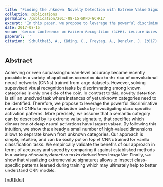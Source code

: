 ```yaml
---
title: "Finding the Unknown: Novelty Detection with Extreme Value Signatures of Deep Neural Activations"
collection: publications
permalink: /publication/2017-08-15-SKFD-GCPR17
excerpt: 'In this paper, we propose to leverage the powerful discriminative nature of CNNs to novelty detection tasks by investigating class-specific activation patterns.'
date: 2017-08-15
venue: 'German Conference on Pattern Recognition (GCPR). Lecture Notes in Computer Science, vol 10496.'
paperurl: ''
citation: 'Schultheiß, A., Käding, C., Freytag, A., Denzler, J. (2017). <i>Finding the Unknown: Novelty Detection with Extreme Value Signatures of Deep Neural Activations</i>. In: Roth, V., Vetter, T. (eds) Pattern Recognition. GCPR 2017. Lecture Notes in Computer Science(), vol 10496. Springer, Cham. https://doi.org/10.1007/978-3-319-66709-6_19'
---
```


## Abstract
Achieving or even surpassing human-level accuracy became recently possible in a variety of application scenarios due to the rise of convolutional neural networks (CNNs) trained from large datasets. 
However, solving supervised visual recognition tasks by discriminating among known categories is only one side of the coin. In contrast to this, novelty detection is still an unsolved task where instances of yet unknown categories need to be identified. 
Therefore, we propose to leverage the powerful discriminative nature of CNNs to novelty detection tasks by investigating class-specific activation patterns. 
More precisely, we assume that a semantic category can be described by its extreme value signature, that specifies which dimensions of deep neural activations have largest values. 
By following this intuition, we show that already a small number of high-valued dimensions allows to separate known from unknown categories. 
Our approach is simple, intuitive, and can be easily put on top of CNNs trained for vanilla classification tasks. 
We empirically validate the benefits of our approach in terms of accuracy and speed by comparing it against established methods in a variety of novelty detection tasks derived from ImageNet. 
Finally, we show that visualizing extreme value signatures allows to inspect class-specific patterns learned during training which may ultimately help to better understand CNN models.

[[pdf]](https://pub.inf-cv.uni-jena.de/pdf/Schultheiss17_FTU.pdf)[[doi]](https://doi.org/10.1007/978-3-319-66709-6_19)
